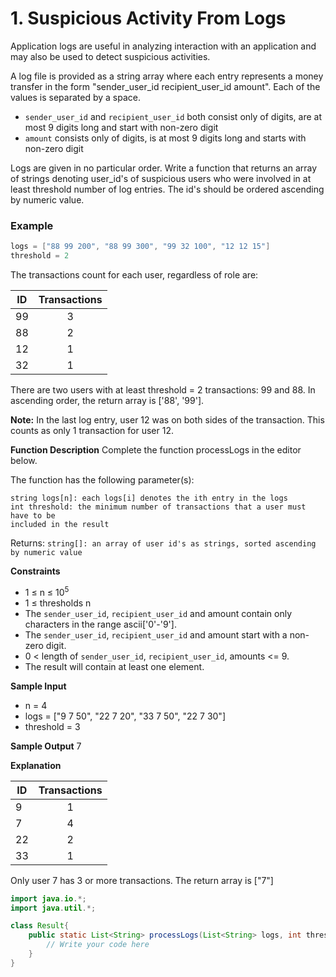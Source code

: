 # 1. Suspicious Activity From Logs

Application logs are useful in analyzing interaction with an application and may also be used to detect suspicious activities.

A log file is provided as a string array where each entry represents a money transfer in the form "sender_user_id recipient_user_id amount". Each of the values is separated by a space.

- `sender_user_id` and `recipient_user_id` both consist only of digits, are at most 9 digits long and start with non-zero digit
- `amount` consists only of digits, is at most 9 digits long and starts with non-zero digit

Logs are given in no particular order. Write a function that returns an array of strings denoting user_id's of suspicious users who were involved in at least threshold number of log entries. The id's should be ordered ascending by numeric value.

### Example

```Java
logs = ["88 99 200", "88 99 300", "99 32 100", "12 12 15"]
threshold = 2
```

The transactions count for each user, regardless of role are:

| ID  | Transactions |
| --- | :----------: |
| 99  |      3       |
| 88  |      2       |
| 12  |      1       |
| 32  |      1       |

There are two users with at least threshold = 2 transactions: 99 and 88. In ascending order, the return array is ['88', '99'].

**Note:** In the last log entry, user 12 was on both sides of the transaction. This counts as only 1 transaction for user 12.

**Function Description**
Complete the function processLogs in the editor below.

The function has the following parameter(s):

```
string logs[n]: each logs[i] denotes the ith entry in the logs
int threshold: the minimum number of transactions that a user must have to be
included in the result
```

Returns:
`string[]: an array of user id's as strings, sorted ascending by numeric value`

**Constraints**

- 1 ≤ n ≤ 10<sup>5</sup>
- 1 ≤ thresholds n
- The `sender_user_id`, `recipient_user_id` and amount contain only characters in the range ascii['0'-'9'].
- The `sender_user_id`, `recipient_user_id` and amount start with a non-zero digit.
- 0 < length of `sender_user_id`, `recipient_user_id`, amounts <= 9.
- The result will contain at least one element.

**Sample Input**

- n = 4
- logs = ["9 7 50", "22 7 20", "33 7 50", "22 7 30"]
- threshold = 3

**Sample Output**
7

**Explanation**

| ID  | Transactions |
| --- | :----------: |
| 9   |      1       |
| 7   |      4       |
| 22  |      2       |
| 33  |      1       |

Only user 7 has 3 or more transactions.
The return array is ["7"]

```Java
import java.io.*;
import java.util.*;

class Result{
	public static List<String> processLogs(List<String> logs, int threshold){
		// Write your code here
	}
}
```
